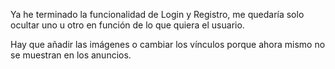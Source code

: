 Ya he terminado la funcionalidad de Login y Registro, me quedaría solo ocultar uno u otro en función de lo que quiera el usuario.

Hay que añadir las imágenes o cambiar los vínculos porque ahora mismo no se muestran en los anuncios.
